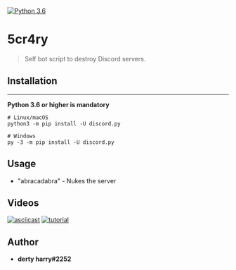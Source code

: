 [![Python 3.6](https://img.shields.io/badge/Python-3.6-blue.svg)](https://www.python.org/download/releases/3.0/)
# 5cr4ry
>Self bot script to destroy Discord servers. 

## Installation
---------------

**Python 3.6 or higher is mandatory**

    # Linux/macOS
    python3 -m pip install -U discord.py

    # Windows
    py -3 -m pip install -U discord.py

## Usage
* "abracadabra" - Nukes the server

## Videos
[![asciicast](https://asciinema.org/a/hsT0nXPeGcjHthhcbcH3ZNTiQ.svg)](https://asciinema.org/a/hsT0nXPeGcjHthhcbcH3ZNTiQ)
[![tutorial](https://i.imgur.com/XO5UiRO.png)](https://streamable.com/as6lo9)


## Author
* **derty harry#2252**
